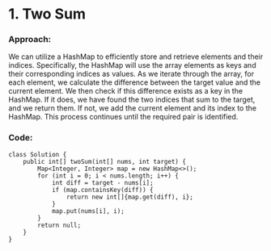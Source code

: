 # 1. Two Sum

### Approach:
We can utilize a HashMap to efficiently store and retrieve elements and their indices. Specifically, the HashMap will use the array elements as keys and their corresponding indices as values. As we iterate through the array, for each element, we calculate the difference between the target value and the current element. We then check if this difference exists as a key in the HashMap. If it does, we have found the two indices that sum to the target, and we return them. If not, we add the current element and its index to the HashMap. This process continues until the required pair is identified.

### Code:
```
class Solution {
    public int[] twoSum(int[] nums, int target) {
        Map<Integer, Integer> map = new HashMap<>();
        for (int i = 0; i < nums.length; i++) {
            int diff = target - nums[i];
            if (map.containsKey(diff)) {
                return new int[]{map.get(diff), i};
            }
            map.put(nums[i], i);
        }
        return null;
    }
}
```
